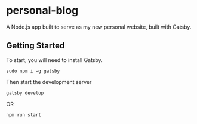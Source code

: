 # personal-blog
A Node.js app built to serve as my new personal website, built with Gatsby.

## Getting Started
To start, you will need to install Gatsby.

```
sudo npm i -g gatsby
```

Then start the development server
```
gatsby develop
```

OR

```
npm run start
```
